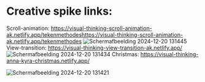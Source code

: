 # Creative spike links:

Scroll-animation: https://visual-thinking-scroll-animation-ak.netlify.app/tekenmethodeshttps://visual-thinking-scroll-animation-ak.netlify.app/tekenmethodes
![Schermafbeelding 2024-12-20 131445](https://github.com/user-attachments/assets/ce1cde1e-d7b1-46cb-9cf8-ffe6f8a9dbd7)
View-transition: https://visual-thinking-view-transition-ak.netlify.app/
![Schermafbeelding 2024-12-20 131434](https://github.com/user-attachments/assets/3b003081-f1dc-42c7-bc1c-f6dc5b42d457)
Christmas: https://visual-thinking-anna-kyra-christmas.netlify.app/


![Schermafbeelding 2024-12-20 131421](https://github.com/user-attachments/assets/ad2fa86d-2944-4de6-a0bc-d6475757c16b)
